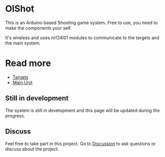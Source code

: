 # OlShot
This is an Arduino based Shooting game system. Free to use, you need to make the components your self.

It's wireless and uses nrf24l01 modules to communicate to the targets and the main system.

# Read more
* [Targets](page/targets.md)
* [Main Unit](page/mainunit.md)

## Still in development
The system is still in development and this page will be updated during the progress.

## Discuss
Feel free to take part in this project. Go to [Discussion](https://github.com/olsson82/olshot/discussions) to ask questions or discuss about the project.
